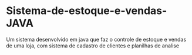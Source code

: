 # Sistema-de-estoque-e-vendas-JAVA
Um sistema desenvolvido em java que faz o controle de estoque e vendas de uma loja, com sistema de cadastro de clientes e planilhas de analise
